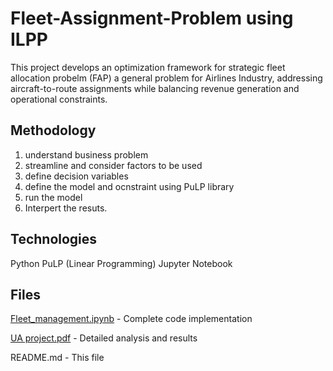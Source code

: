 # Fleet-Assignment-Problem using ILPP
This project develops an optimization framework for strategic fleet allocation probelm (FAP) a general problem for Airlines Industry, addressing aircraft-to-route assignments while balancing revenue generation and operational constraints.

## Methodology
1. understand business problem
2. streamline and consider factors to be used
3. define decision variables
4. define the model and ocnstraint using PuLP library
5. run the model
6. Interpert the resuts.

## Technologies

Python
PuLP (Linear Programming)
Jupyter Notebook

## Files

[Fleet_management.ipynb](https://github.com/cheta-nyadav/Fleet-Assignment/blob/main/Fleet_management.ipynb) - Complete code implementation

[UA project.pdf](https://github.com/cheta-nyadav/Fleet-Assignment/blob/main/UA%20project.pdf) - Detailed analysis and results

README.md - This file

